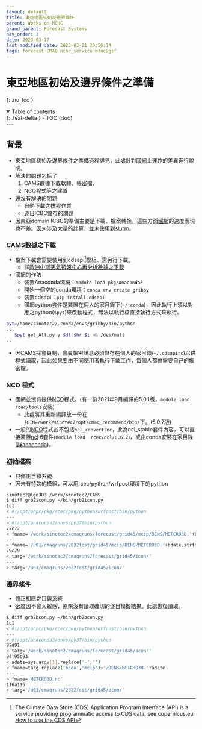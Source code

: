```yaml
---
layout: default
title: 東亞地區初始及邊界條件
parent: Works on NCHC
grand_parent: Forecast Systems
nav_order: 1
date: 2023-03-17
last_modified_date: 2023-03-21 20:50:14
tags: forecast CMAQ nchc_service m3nc2gif
---
```


# 東亞地區初始及邊界條件之準備

{: .no_toc }

<details open markdown="block">
  <summary>
    Table of contents
  </summary>
  {: .text-delta }
- TOC
{:toc}
</details>
---

## 背景

- 東亞地區初始及邊界條件之準備過程詳見，此處針對[國網][nchc]上運作的差異進行說明。
- 解決的問題包括了
  1. CAMS數據下載軟體、帳密檔、
  2. NCO程式等之建置
- 還沒有解決的問題
  - 自動下載之排程作業
  - 逐日ICBC儲存的問題
- 因東亞domain ICBC的準備主要是下載、檔案轉換，這些方面[國網][nchc]的速度表現也不差。因未涉及大量的計算，並未使用到[slurm][slurm]。

### CAMS數據之下載

- 檔案下載會需要使用到cdsapi[^3]模組、需另行下載。
  - 詳[歐洲中期天氣預報中心再分析數據之下載](../../AQana/GAQuality/ECMWF_rean/EC_ReAna.md)
- 國網的作法
  - 裝置Anaconda環境：`module load pkg/Anaconda3`
  - 開始一個空的conda環境：`conda env create gribby`
  - 裝置cdsapi：`pip install cdsapi`
  - 國網python套件是裝置在個人的家目錄下(`~/.conda`)，因此執行上須以對應之python(`$pyt`)來啟動程式，無法以執行檔直接執行方式來執行。

```bash
pyt=/home/sinotec2/.conda/envs/gribby/bin/python
...
   $pyt get_All.py y $dt $hr $i >& /dev/null
...
```

- 因CAMS採會員制，會員帳密訊息必須儲存在個人的家目錄(`~/.cdsapirc`)以供程式讀取，因此如果要由不同使用者執行下載工作，每個人都會需要自己的帳密檔。

### NCO 程式

- 國網並沒有提供[NCO][nco]程式。(有一份2021年9月編譯的5.0.1版，`module load rcec/tools`安裝)
  - 此處將其重新編譯放一份在`$BIN=/work/sinotec2/opt/cmaq_recommend/bin/`下。(5.0.7版)
- 一般的[NCO][nco]程式並不包括`ncl_convert2nc`，此為ncl_stable套件內容，可以直接裝置[ncl][ncl] 6套件(`module load  rcec/ncl/6.6.2`)，或由conda安裝在家目錄([詳anaconda](https://anaconda.org/conda-forge/ncl))。

### 初始檔案

- 只修正目錄系統
- 因未有特殊的模組，可以用rcec/python/wrfpost環境下的python

```bash
sinotec2@lgn303 /work/sinotec2/CAMS
$ diff grb2icon.py ~/bin/grb2icon.py
1c1
< #!/opt/ohpc/pkg/rcec/pkg/python/wrfpost/bin/python
---
> #!/opt/anaconda3/envs/py37/bin/python
72c72
< fname='/work/sinotec2/cmaqruns/forecast/grid45/mcip/DENS/METCRO3D.'+bdate.strftime('%Y%m%d')
---
> fname='/u01/cmaqruns/2022fcst/grid45/mcip/DENS/METCRO3D.'+bdate.strftime('%Y%m%d')
79c79
< targ='/work/sinotec2/cmaqruns/forecast/grid45/icon/'
---
> targ='/u01/cmaqruns/2022fcst/grid45/icon/'
```

### 邊界條件

- 修正相應之目錄系統
- 密度因不會太敏感，原來沒有讀取確切的逐日模擬結果。此處恢復讀取。

```bash
$ diff grb2bcon.py ~/bin/grb2bcon.py
1c1
< #!/opt/ohpc/pkg/rcec/pkg/python/wrfpost/bin/python
---
> #!/opt/anaconda3/envs/py37/bin/python
92d91
< targ='/work/sinotec2/cmaqruns/forecast/grid45/bcon/'
94,95c93
< adate=sys.argv[1].replace('-','')
< fname=targ.replace('bcon','mcip')+'/DENS/METCRO3D.'+adate
---
> fname='METCRO3D.nc'
116a115
> targ='/u01/cmaqruns/2022fcst/grid45/bcon/'
```

[^3]: The Climate Data Store (CDS) Application Program Interface (API) is a service providing programmatic access to CDS data. see copernicus.eu [How to use the CDS API](https://cds.climate.copernicus.eu/api-how-to)

[nchc]: https://iservice.nchc.org.tw/nchc_service/nchc_service_twn3_hpc.php "國研院國網中心台灣杉三號(Taiwania 3)為國內提供開放服務申請的最大CPU高速計算主機(2021年)，擁有900個計算節點。"

[slurm]: ../../GridModels/TWNEPA_RecommCMAQ/module_slurm.md#slurm-commands "slurm-commands"
[nco]: https://github.com/nco/nco "NCO NetCDF Operators@github"
[ncl]: https://www.ncl.ucar.edu/ "NCAR Command Language"
